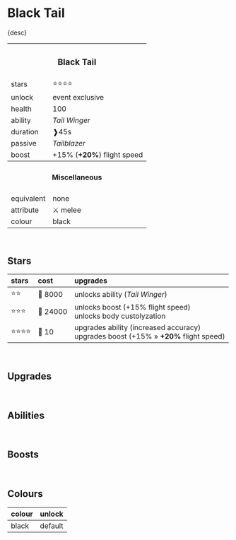 # Black Tail

{desc}


<table>
  <tr>
    <th colspan="2"> <h3> Black Tail </h3> </th>
  </tr>
  <tr>
    <td> stars </td>
    <td> ⭐⭐⭐⭐ </td>
  </tr>
  <tr>
    <td> unlock </td>
    <td> event exclusive </td>
  </tr>
  <tr>
    <td> health </td>
    <td> 100 </td>
  </tr>
  <tr>
    <td> ability </td>
    <td> <em> Tail Winger </em> </td>
  </tr>
  <tr>
    <td> duration </td>
    <td> &#10097;45s </td>
  </tr>
  <tr>
    <td> passive </td>
    <td> <em> Tailblazer </em> </td>
  </tr>
  <tr>
    <td> boost </td>
    <td> +15% (<b>+20%</b>) flight speed </td>
  </tr>
  <tr>
    <th colspan="2"> <h4> Miscellaneous </h4> </th>
  </tr>
  <tr>
    <td> equivalent </td>
    <td> none </td>
  </tr>
  <tr>
    <td> attribute </td>
    <td> ⚔️ melee </td>
  </tr>
  <tr>
    <td> colour </td>
    <td> black </td>
  </tr>
</table>

<br>

## Stars

| stars | cost | upgrades |
| :---- | :--- | :------- |
| ⭐⭐ | 🔸 8000 | unlocks ability (*Tail Winger*) |
| ⭐⭐⭐ | 🔸 24000 | unlocks boost (+15% flight speed) <br> unlocks body custolyzation |
| ⭐⭐⭐⭐ | 🔹 10 | upgrades ability (increased accuracy) <br> upgrades boost (+15% » **+20%** flight speed) |

<br>

## Upgrades

<br>

## Abilities

<br>

## Boosts

<br>

## Colours

| colour | unlock |
| :----- | :----- |
| black | default |
